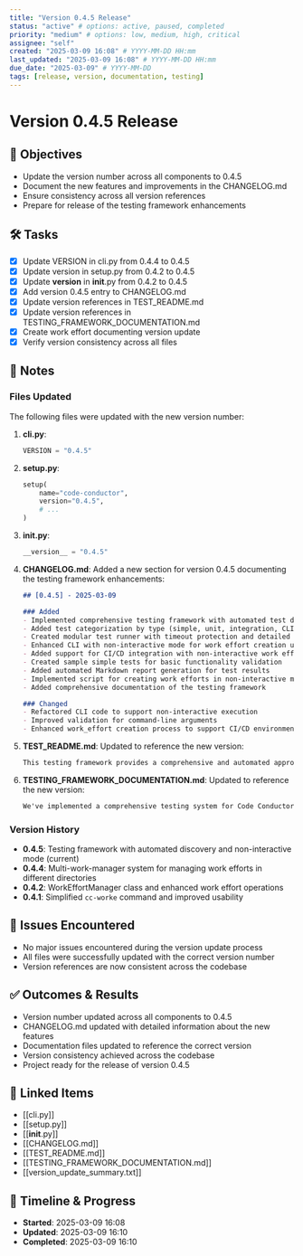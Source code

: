 ```yaml
---
title: "Version 0.4.5 Release"
status: "active" # options: active, paused, completed
priority: "medium" # options: low, medium, high, critical
assignee: "self"
created: "2025-03-09 16:08" # YYYY-MM-DD HH:mm
last_updated: "2025-03-09 16:08" # YYYY-MM-DD HH:mm
due_date: "2025-03-09" # YYYY-MM-DD
tags: [release, version, documentation, testing]
---
```


# Version 0.4.5 Release

## 🚩 Objectives
- Update the version number across all components to 0.4.5
- Document the new features and improvements in the CHANGELOG.md
- Ensure consistency across all version references
- Prepare for release of the testing framework enhancements

## 🛠 Tasks
- [x] Update VERSION in cli.py from 0.4.4 to 0.4.5
- [x] Update version in setup.py from 0.4.2 to 0.4.5
- [x] Update __version__ in __init__.py from 0.4.2 to 0.4.5
- [x] Add version 0.4.5 entry to CHANGELOG.md
- [x] Update version references in TEST_README.md
- [x] Update version references in TESTING_FRAMEWORK_DOCUMENTATION.md
- [x] Create work effort documenting version update
- [x] Verify version consistency across all files

## 📝 Notes

### Files Updated
The following files were updated with the new version number:

1. **cli.py**:
   ```python
   VERSION = "0.4.5"
   ```

2. **setup.py**:
   ```python
   setup(
       name="code-conductor",
       version="0.4.5",
       # ...
   )
   ```

3. **__init__.py**:
   ```python
   __version__ = "0.4.5"
   ```

4. **CHANGELOG.md**:
   Added a new section for version 0.4.5 documenting the testing framework enhancements:
   ```markdown
   ## [0.4.5] - 2025-03-09

   ### Added
   - Implemented comprehensive testing framework with automated test discovery
   - Added test categorization by type (simple, unit, integration, CLI, performance)
   - Created modular test runner with timeout protection and detailed reporting
   - Enhanced CLI with non-interactive mode for work effort creation using `-y` flag
   - Added support for CI/CD integration with non-interactive work effort creation
   - Created sample simple tests for basic functionality validation
   - Added automated Markdown report generation for test results
   - Implemented script for creating work efforts in non-interactive mode (`create_test_work_effort.sh`)
   - Added comprehensive documentation of the testing framework

   ### Changed
   - Refactored CLI code to support non-interactive execution
   - Improved validation for command-line arguments
   - Enhanced work_effort creation process to support CI/CD environments
   ```

5. **TEST_README.md**:
   Updated to reference the new version:
   ```markdown
   This testing framework provides a comprehensive and automated approach to testing the Code Conductor CLI tool (v0.4.5).
   ```

6. **TESTING_FRAMEWORK_DOCUMENTATION.md**:
   Updated to reference the new version:
   ```markdown
   We've implemented a comprehensive testing system for Code Conductor v0.4.5 that supports automated test discovery...
   ```

### Version History
- **0.4.5**: Testing framework with automated discovery and non-interactive mode (current)
- **0.4.4**: Multi-work-manager system for managing work efforts in different directories
- **0.4.2**: WorkEffortManager class and enhanced work effort operations
- **0.4.1**: Simplified `cc-worke` command and improved usability

## 🐞 Issues Encountered
- No major issues encountered during the version update process
- All files were successfully updated with the correct version number
- Version references are now consistent across the codebase

## ✅ Outcomes & Results
- Version number updated across all components to 0.4.5
- CHANGELOG.md updated with detailed information about the new features
- Documentation files updated to reference the correct version
- Version consistency achieved across the codebase
- Project ready for the release of version 0.4.5

## 📌 Linked Items
- [[cli.py]]
- [[setup.py]]
- [[__init__.py]]
- [[CHANGELOG.md]]
- [[TEST_README.md]]
- [[TESTING_FRAMEWORK_DOCUMENTATION.md]]
- [[version_update_summary.txt]]

## 📅 Timeline & Progress
- **Started**: 2025-03-09 16:08
- **Updated**: 2025-03-09 16:10
- **Completed**: 2025-03-09 16:10
